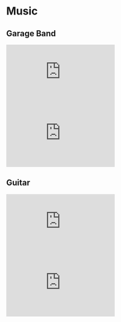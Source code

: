 # Music

## Garage Band

<iframe width="288" height="162" src="https://www.youtube.com/embed/zi-kdCb7KWg" title="YouTube video player" frameborder="0" allow="accelerometer; autoplay; clipboard-write; encrypted-media; gyroscope; picture-in-picture" allowfullscreen></iframe>
<iframe width="288" height="162" src="https://www.youtube.com/embed/tYJaLBb9AZ0" title="YouTube video player" frameborder="0" allow="accelerometer; autoplay; clipboard-write; encrypted-media; gyroscope; picture-in-picture" allowfullscreen></iframe>

## Guitar

<iframe width="288" height="162" src="https://www.youtube.com/embed/ODQu_81Tdks" title="YouTube video player" frameborder="0" allow="accelerometer; autoplay; clipboard-write; encrypted-media; gyroscope; picture-in-picture" allowfullscreen></iframe>
<iframe width="288" height="162" src="https://www.youtube.com/embed/EskhPEaR8Dk" title="YouTube video player" frameborder="0" allow="accelerometer; autoplay; clipboard-write; encrypted-media; gyroscope; picture-in-picture" allowfullscreen></iframe>
